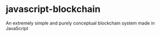 # javascript-blockchain

An extremely simple and purely conceptual blockchain system made in JavaScript
